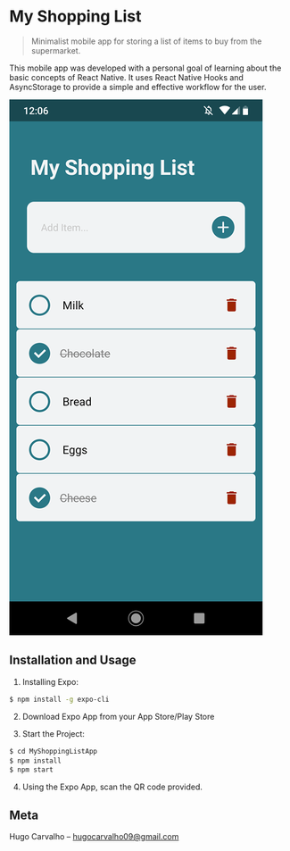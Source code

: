 # My Shopping List

> Minimalist mobile app for storing a list of items to buy from the supermarket.

This mobile app was developed with a personal goal of learning about the basic concepts of React Native. It uses React Native Hooks and AsyncStorage to provide a simple and effective workflow for the user.

![](assets\print.png)

## Installation and Usage

1. Installing Expo:

```sh
$ npm install -g expo-cli
```

2. Download Expo App from your App Store/Play Store

3. Start the Project:

```sh
$ cd MyShoppingListApp
$ npm install
$ npm start
```

4. Using the Expo App, scan the QR code provided.

## Meta

Hugo Carvalho – hugocarvalho09@gmail.com
